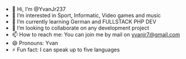 - 👋 Hi, I’m @YvanJr237
- 👀 I’m interested in Sport, Informatic, Video games and music
- 🌱 I’m currently learning German and FULLSTACK PHP DEV
- 💞️ I’m looking to collaborate on any development project
- 📫 How to reach me: You can join me by mail on yvanjr7@gmail.com 
- 😄 Pronouns: Yvan 
- ⚡ Fun fact: I can speak up to five languages 

<!---
YvanJr237/YvanJr237 is a ✨ special ✨ repository because its `README.md` (this file) appears on your GitHub profile.
You can click the Preview link to take a look at your changes.
--->
